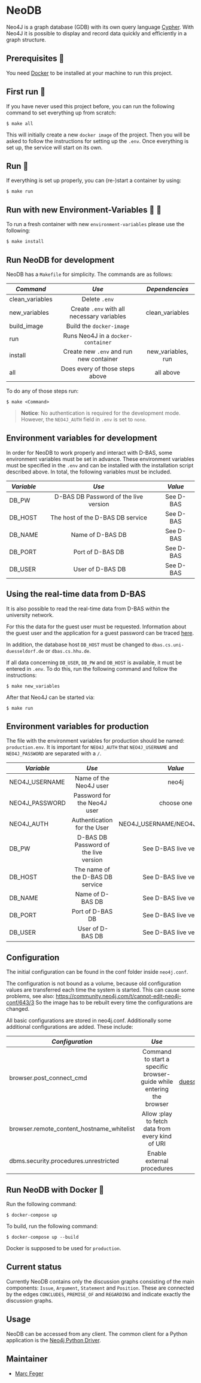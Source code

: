 # NeoDB

Neo4J is a graph database (GDB) with its own query language [Cypher](https://neo4j.com/developer/cypher-query-language/).
With Neo4J it is possible to display and record data quickly and efficiently in a graph structure.

## Prerequisites :whale:

You need [Docker](https://www.docker.com/) to be installed at your machine to run this project.

## First run :baby:

If you have never used this project before, you can run the following command to set everything up from scratch:

    $ make all

This will initially create a new `docker image` of the project. 
Then you will be asked to follow the instructions for setting up the `.env`.
Once everything is set up, the service will start on its own.

## Run :runner:

If everything is set up properly, you can (re-)start a container by using:

    $ make run

## Run with new Environment-Variables :wrench: :construction_worker:

To run a fresh container with new `environment-variables` please use the following:

    $ make install

## Run NeoDB for development

NeoDB has a `Makefile` for simplicity. The commands are as follows:

| *Command*         | *Use*                                       | *Dependencies*               |
| ------------------|:-------------------------------------------:|:----------------------------:|
| clean_variables   | Delete `.env`                               |                              |
| new_variables     | Create `.env` with all necessary variables  | clean_variables              |
| build_image       | Build the `docker-image`                    |                              |
| run               | Runs Neo4J in a `docker-container`          |                              |
| install           | Create new `.env` and run new container     | new_variables, run           |
| all               | Does every of those steps above             | all above                    |

To do any of those steps run:

    $ make <Command>
    
> **Notice**: No authentication is required for the development mode. However, the `NEO4J_AUTH` field in `.env` is set to `none`.

## Environment variables for development

In order for NeoDB to work properly and interact with D-BAS, some environment variables must be set in advance.
These environment variables must be specified in the `.env` and can be installed with the installation script described above. In total, the following variables must be included.

| *Variable*        | *Use*                                         | *Value*                        |
| ----------------- |:---------------------------------------------:|:------------------------------:|
| DB_PW             | D-BAS DB Password of the live version         | See D-BAS                      |
| DB_HOST           | The host of the D-BAS DB service              | See D-BAS                      |
| DB_NAME           | Name of D-BAS DB                              | See D-BAS                      |
| DB_PORT           | Port of D-BAS DB                              | See D-BAS                      |
| DB_USER           | User of D-BAS DB                              | See D-BAS                      |

## Using the real-time data from D-BAS

It is also possible to read the real-time data from D-BAS within the university network.

For this the data for the guest user must be requested.
Information about the guest user and the application for a guest password can be traced [here](https://dbas.cs.uni-duesseldorf.de/docs/dbas/database.html).

In addition, the database host `DB_HOST` must be changed to `dbas.cs.uni-duesseldorf.de` or `dbas.cs.hhu.de`. 

If all data concerning `DB_USER`, `DB_PW` and `DB_HOST` is available, it must be entered in `.env`.
To do this, run the following command and follow the instructions:

    $ make new_variables

After that Neo4J can be started via:

    $ make run

## Environment variables for production

The file with the environment variables for production should be named: `production.env`.
It is important for `NEO4J_AUTH` that `NEO4J_USERNAME` and `NEO4J_PASSWORD` are separated with a `/`.

| *Variable*        | *Use*                                         | *Value*                      |
| ----------------- |:---------------------------------------------:|:----------------------------:|
| NEO4J_USERNAME    | Name of the Neo4J user                        | neo4j                        |
| NEO4J_PASSWORD    | Password for the Neo4J user                   | choose one                   |
| NEO4J_AUTH        | Authentication for the User                   | NEO4J_USERNAME/NEO4J_PASSWORD|
| DB_PW             | D-BAS DB Password of the live version         | See D-BAS live version       |
| DB_HOST           | The name of the D-BAS DB service              | See D-BAS live version       |
| DB_NAME           | Name of D-BAS DB                              | See D-BAS live version       |
| DB_PORT           | Port of D-BAS DB                              | See D-BAS live version       |
| DB_USER           | User of D-BAS DB                              | See D-BAS live version       |

## Configuration

The initial configuration can be found in the conf folder inside `neo4j.conf`.

The configuration is not bound as a volume, because old configuration values are transferred each time the system is started. This can cause some problems, see also: <https://community.neo4j.com/t/cannot-edit-neo4j-conf/643/3>
So the image has to be rebuilt every time the configurations are changed.

All basic configurations are stored in neo4j.conf. Additionally some additional configurations are added. These include:

| *Configuration*                              | *Use*                                                                 | Value                                                     |
|----------------------------------------------|:-------------------------------------------------------------------:|:-----------------------------------------------------------:|
| browser.post_connect_cmd                     | Command to start a specific browser-guide while entering the browser| :play https://s3.cs.uni-duesseldorf.de/neo4j/hello_dbas.html|
| browser.remote_content_hostname_whitelist    | Allow :play to fetch data from every kind of URI                    | *                                                           |
| dbms.security.procedures.unrestricted        | Enable external procedures                                          | algo.\*, apoc.\*                                            |

## Run NeoDB with Docker :whale:

Run the following command:

	$ docker-compose up

To build, run the following command:

	$ docker-compose up --build

Docker is supposed to be used for `production`.

## Current status

Currently NeoDB contains only the discussion graphs consisting of the main components: `Issue`, `Argument`, `Statement` and `Position`.
These are connected by the edges `CONCLUDES`, `PREMISE_OF` and `REGARDING` and indicate exactly the discussion graphs.

## Usage

NeoDB can be accessed from any client. 
The common client for a Python application is the [Neo4j Python Driver](https://neo4j.com/developer/python/).

## Maintainer

* [Marc Feger](https://gitlab.cs.uni-duesseldorf.de/feger)